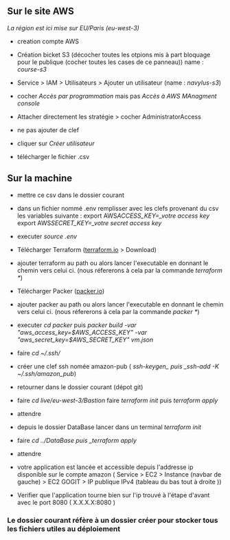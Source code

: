 ## Sur le site AWS

_La région est ici mise sur EU/Paris (eu-west-3)_

- creation compte AWS

- Création bicket S3 (décocher toutes les otpions mis à part bloquage pour le publique (cocher toutes les cases de ce panneau)) name : _course-s3_

- Service > IAM > Utilisateurs > Ajouter un utilisateur (name : _navylus-s3_)

- cocher _Accès par programmation_ mais pas _Accès à AWS MAnagment console_

- Attacher directement les stratégie > cocher AdministratorAccess

- ne pas ajouter de clef

- cliquer sur _Créer utilisateur_

- télécharger le fichier .csv

## Sur la machine

- mettre ce csv dans le dossier courant

- dans un fichier nommé .env remplisser avec les clefs provenant du csv les variables suivante :
  export AWS*ACCESS_KEY=\_votre access key*
  export AWS*SECRET_KEY=\_votre secret access key*

- executer _source .env_

- Télécharger Terraform ([terraform.io](https://www.terraform.io/) > Download)

- ajouter terraform au path ou alors lancer l'executable en donnant le chemin vers celui ci. (nous réfererons à cela par la commande _terraform \*_)

- Télécharger Packer ([packer.io](https://www.packer.io/downloads.html))

- ajouter packer au path ou alors lancer l'executable en donnant le chemin vers celui ci. (nous réfererons à cela par la commande _packer \*_)

- executer _cd packer_ puis _packer build -var "aws_access_key=$AWS_ACCESS_KEY" -var "aws_secret_key=$AWS_SECRET_KEY" vm.json_


- faire _cd ~/.ssh/_

- créer une clef ssh nomée amazon\-pub ( *ssh-keygen_ puis _ssh-add -K ~/.ssh/amazon_pub*)

- retourner dans le dossier courant (dépot git)

- faire _cd live/eu-west-3/Bastion_ faire _terraform init_ puis _terraform apply_

- attendre


- depuis le dossier DataBase lancer dans un terminal _terraform init_

- faire _cd ../DataBase puis \_terraform apply_

- attendre

- votre application est lancée et accessible depuis l'addresse ip disponible sur le compte amazon ( Service > EC2 > Instance (navbar de gauche) > EC2 GOGIT > IP publique IPv4 (tableau du bas tout à droite ))

- Verifier que l'application tourne bien sur l'ip trouvé à l'étape d'avant avec le port 8080 ( X.X.X.X:8080 )

### Le dossier courant réfère à un dossier créer pour stocker tous les fichiers utiles au déploiement
